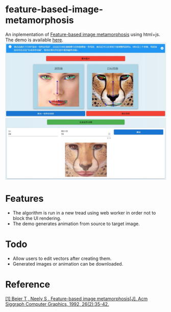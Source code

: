# feature-based-image-metamorphosis
An inplementation of [Feature-based image metamorphosis](https://dl.acm.org/doi/10.1145/142920.134003) using html+js. The demo is available [here]((https://6ckai.com/projects/image_morphing/)).  
![image](https://raw.githubusercontent.com/liuchengkai/feature-based-image-metamorphosis/master/docs/11.jpg)
![image](https://raw.githubusercontent.com/liuchengkai/feature-based-image-metamorphosis/master/docs/12.jpg)
# Features
* The algorithm is run in a new tread using web worker in order not to block the UI rendering. 
* The demo generates animation from source to target image.
# Todo
* Allow users to edit vectors after creating them.
* Generated images or animation can be downloaded.
# Reference
[[1] Beier T ,  Neely S . Feature-based image metamorphosis[J]. Acm Siggraph Computer Graphics, 1992, 26(2):35-42.](https://dl.acm.org/doi/10.1145/133994.134003)
